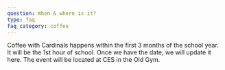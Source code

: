 ```yaml
---
question: When & where is it? 
type: faq
faq_category: coffee
---
```

Coffee with Cardinals happens within the first 3 months of the school year. It will be the 1st hour of school. Once we have the date, we will update it here. The event will be located at CES in the Old Gym. 
